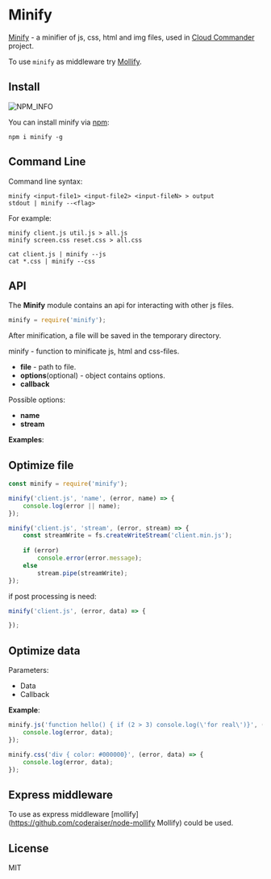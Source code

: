 # Minify

[NPM_INFO_IMG]: https://nodei.co/npm/minify.png?stars

[Minify](http://coderaiser.github.io/minify "Minify") - a minifier of js, css, html and img files,
used in [Cloud Commander](http://cloudcmd.io "Cloud Commander") project.

To use `minify` as middleware try [Mollify](https://github.com/coderaiser/node-mollify "Mollify").

## Install

![NPM_INFO][NPM_INFO_IMG]

You can install minify via [npm](https://www.npmjs.org/):

```
npm i minify -g
```

## Command Line

Command line syntax:

```
minify <input-file1> <input-file2> <input-fileN> > output
stdout | minify --<flag>
```

For example:

```
minify client.js util.js > all.js
minify screen.css reset.css > all.css

cat client.js | minify --js
cat *.css | minify --css
```

## API

The **Minify** module contains an api for interacting with other js files.

```js
minify = require('minify');
```

After minification, a file will be saved in the temporary directory.

minify - function to minificate js, html and css-files.

- **file**                 - path to file.
- **options**(optional)    - object contains options.
- **callback**

Possible options:

- **name**
- **stream**

**Examples**:

## Optimize file

```js
const minify = require('minify');

minify('client.js', 'name', (error, name) => {
    console.log(error || name);
});
```

```js
minify('client.js', 'stream', (error, stream) => {
    const streamWrite = fs.createWriteStream('client.min.js');
    
    if (error)
        console.error(error.message);
    else
        stream.pipe(streamWrite);
});
```

if post processing is need:

```js
minify('client.js', (error, data) => {

});
```

## Optimize data

Parameters:

- Data
- Callback

**Example**:

```js
minify.js('function hello() { if (2 > 3) console.log(\'for real\')}', (error, data) => {
    console.log(error, data);
});

minify.css('div { color: #000000}', (error, data) => {
    console.log(error, data);
});

```

## Express middleware

To use as express middleware [mollify](https://github.com/coderaiser/node-mollify Mollify) could be used.

## License

MIT
